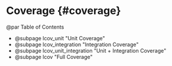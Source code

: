 Coverage {#coverage}
========

@par Table of Contents

- @subpage lcov_unit "Unit Coverage"
- @subpage lcov_integration "Integration Coverage"
- @subpage lcov_unit_integration "Unit + Integration Coverage"
- @subpage lcov "Full Coverage"
